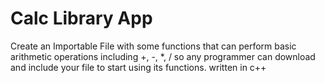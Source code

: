 <h1>Calc Library App</h1>
Create an Importable File with some functions that can perform basic arithmetic operations including +, -, *, / so any programmer can download and include your file to start using its functions. written in c++
